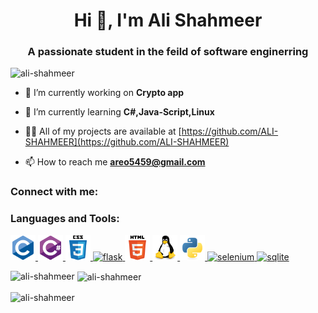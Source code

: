 <h1 align="center">Hi 👋, I'm Ali Shahmeer</h1>
<h3 align="center">A passionate student in the feild of software enginerring</h3>

<p align="left"> <img src="https://komarev.com/ghpvc/?username=ali-shahmeer&label=Profile%20views&color=0e75b6&style=flat" alt="ali-shahmeer" /> </p>

- 🔭 I’m currently working on **Crypto app**

- 🌱 I’m currently learning **C#,Java-Script,Linux**

- 👨‍💻 All of my projects are available at [https://github.com/ALI-SHAHMEER](https://github.com/ALI-SHAHMEER)

- 📫 How to reach me **areo5459@gmail.com**

<h3 align="left">Connect with me:</h3>
<p align="left">
</p>

<h3 align="left">Languages and Tools:</h3>
<p align="left"> <a href="https://www.cprogramming.com/" target="_blank" rel="noreferrer"> <img src="https://raw.githubusercontent.com/devicons/devicon/master/icons/c/c-original.svg" alt="c" width="40" height="40"/> </a> <a href="https://www.w3schools.com/cs/" target="_blank" rel="noreferrer"> <img src="https://raw.githubusercontent.com/devicons/devicon/master/icons/csharp/csharp-original.svg" alt="csharp" width="40" height="40"/> </a> <a href="https://www.w3schools.com/css/" target="_blank" rel="noreferrer"> <img src="https://raw.githubusercontent.com/devicons/devicon/master/icons/css3/css3-original-wordmark.svg" alt="css3" width="40" height="40"/> </a> <a href="https://flask.palletsprojects.com/" target="_blank" rel="noreferrer"> <img src="https://www.vectorlogo.zone/logos/pocoo_flask/pocoo_flask-icon.svg" alt="flask" width="40" height="40"/> </a> <a href="https://www.w3.org/html/" target="_blank" rel="noreferrer"> <img src="https://raw.githubusercontent.com/devicons/devicon/master/icons/html5/html5-original-wordmark.svg" alt="html5" width="40" height="40"/> </a> <a href="https://www.linux.org/" target="_blank" rel="noreferrer"> <img src="https://raw.githubusercontent.com/devicons/devicon/master/icons/linux/linux-original.svg" alt="linux" width="40" height="40"/> </a> <a href="https://www.python.org" target="_blank" rel="noreferrer"> <img src="https://raw.githubusercontent.com/devicons/devicon/master/icons/python/python-original.svg" alt="python" width="40" height="40"/> </a> <a href="https://www.selenium.dev" target="_blank" rel="noreferrer"> <img src="https://raw.githubusercontent.com/detain/svg-logos/780f25886640cef088af994181646db2f6b1a3f8/svg/selenium-logo.svg" alt="selenium" width="40" height="40"/> </a> <a href="https://www.sqlite.org/" target="_blank" rel="noreferrer"> <img src="https://www.vectorlogo.zone/logos/sqlite/sqlite-icon.svg" alt="sqlite" width="40" height="40"/> </a> </p>

<p><img align="left" src="https://github-readme-stats.vercel.app/api/top-langs?username=ali-shahmeer&show_icons=true&locale=en&layout=compact" alt="ali-shahmeer" /></p>

<p>&nbsp;<img align="center" src="https://github-readme-stats.vercel.app/api?username=ali-shahmeer&show_icons=true&locale=en" alt="ali-shahmeer" /></p>

<p><img align="center" src="https://github-readme-streak-stats.herokuapp.com/?user=ali-shahmeer&" alt="ali-shahmeer" /></p>


